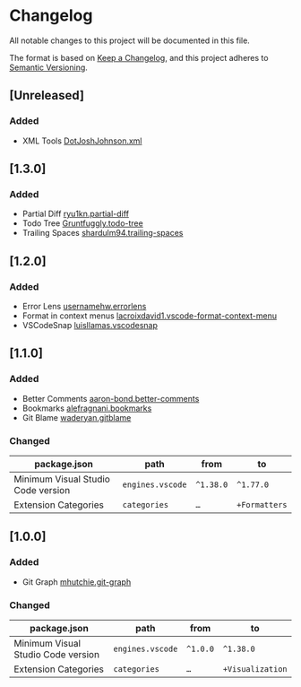 # Changelog

All notable changes to this project will be documented in this file.

The format is based on [Keep a Changelog](https://keepachangelog.com/en/1.0.0/),
and this project adheres to [Semantic Versioning](https://semver.org/spec/v2.0.0.html).

## [Unreleased]

### Added

- XML Tools [DotJoshJohnson.xml](https://marketplace.visualstudio.com/items?itemName=DotJoshJohnson.xml)

## [1.3.0]

### Added

- Partial Diff [ryu1kn.partial-diff](https://marketplace.visualstudio.com/items?itemName=ryu1kn.partial-diff)
- Todo Tree [Gruntfuggly.todo-tree](https://marketplace.visualstudio.com/items?itemName=Gruntfuggly.todo-tree)
- Trailing Spaces [shardulm94.trailing-spaces](https://marketplace.visualstudio.com/items?itemName=shardulm94.trailing-spaces)

## [1.2.0]

### Added

- Error Lens [usernamehw.errorlens](https://marketplace.visualstudio.com/items?itemName=usernamehw.errorlens)
- Format in context menus [lacroixdavid1.vscode-format-context-menu](https://marketplace.visualstudio.com/items?itemName=lacroixdavid1.vscode-format-context-menu)
- VSCodeSnap [luisllamas.vscodesnap](https://marketplace.visualstudio.com/items?itemName=luisllamas.vscodesnap)

## [1.1.0]

### Added

- Better Comments [aaron-bond.better-comments](https://marketplace.visualstudio.com/items?itemName=aaron-bond.better-comments)
- Bookmarks [alefragnani.bookmarks](https://marketplace.visualstudio.com/items?itemName=alefragnani.bookmarks)
- Git Blame [waderyan.gitblame](https://marketplace.visualstudio.com/items?itemName=waderyan.gitblame)

### Changed

| package.json                       | path             | from      | to            |
|------------------------------------|------------------|-----------|---------------|
| Minimum Visual Studio Code version | `engines.vscode` | `^1.38.0` | `^1.77.0`     |
| Extension Categories               | `categories`     | `…`       | `+Formatters` |

## [1.0.0]

### Added

- Git Graph [mhutchie.git-graph](https://marketplace.visualstudio.com/items?itemName=mhutchie.git-graph)

### Changed

| package.json                       | path             | from     | to               |
|------------------------------------|------------------|----------|------------------|
| Minimum Visual Studio Code version | `engines.vscode` | `^1.0.0` | `^1.38.0`        |
| Extension Categories               | `categories`     | `…`      | `+Visualization` |
